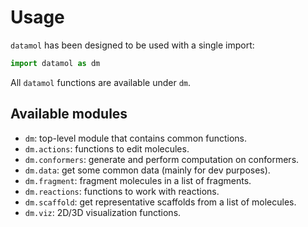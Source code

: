 # Usage

`datamol` has been designed to be used with a single import:

```python
import datamol as dm
```

All `datamol` functions are available under `dm`.

## Available modules

- `dm`: top-level module that contains common functions.
- `dm.actions`: functions to edit molecules.
- `dm.conformers`: generate and perform computation on conformers.
- `dm.data`: get some common data (mainly for dev purposes).
- `dm.fragment`: fragment molecules in a list of fragments.
- `dm.reactions`: functions to work with reactions.
- `dm.scaffold`: get representative scaffolds from a list of molecules.
- `dm.viz`: 2D/3D visualization functions.
